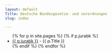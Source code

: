 ```yaml
---
layout: default
Title: Deutsche Bundesgesetze- und verordnungen
slug: index

---
```


<ul class="laws">
{% for p in site.pages %}
	{% if p.jurabk %}
	<li id="{{ p.slug }}">
		<a href=".{{ p.url|replace:"index.html","" }}">{{ p.jurabk }}</a>
		- {{ p.Title }}</a>
	</li>
	{% endif %}
{% endfor %}
</ul>

